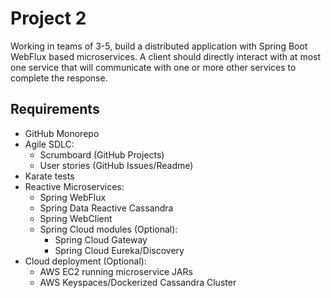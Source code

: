 # Project 2 
Working in teams of 3-5, build a distributed application with Spring Boot WebFlux based microservices. A client should directly interact with at most one service that will communicate with one or more other services to complete the response.

## Requirements
- GitHub Monorepo
- Agile SDLC:
  - Scrumboard (GitHub Projects)
  - User stories (GitHub Issues/Readme)
- Karate tests
- Reactive Microservices:
  - Spring WebFlux
  - Spring Data Reactive Cassandra
  - Spring WebClient
  - Spring Cloud modules (Optional):
    - Spring Cloud Gateway
    - Spring Cloud Eureka/Discovery
- Cloud deployment (Optional):
  - AWS EC2 running microservice JARs
  - AWS Keyspaces/Dockerized Cassandra Cluster
